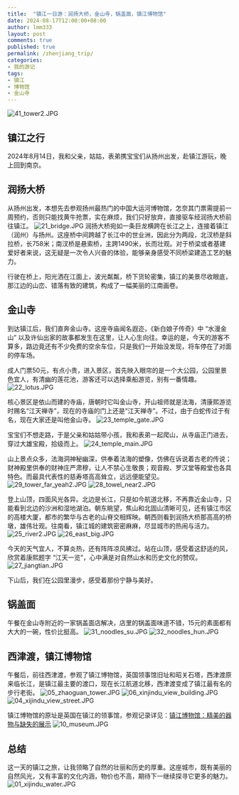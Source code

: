 ```yaml
---
title:  "镇江一日游：润扬大桥，金山寺，锅盖面，镇江博物馆"
date: 2024-08-17T12:00:00+08:00
author: lmm333
layout: post
comments: true
published: true
permalink: /zhenjiang_trip/
categories:
- 我的游记
tags:
- 镇江
- 博物馆
- 金山寺
---
```

![41_tower2.JPG](../images/2024/2024-08-17-zhenjiang_trip/41_tower2.JPG)
## 镇江之行
2024年8月14日，我和父亲，姑姑，表弟携宝宝们从扬州出发，赴镇江游玩，晚上回到南京。
<!--more-->

## 润扬大桥

从扬州出发，本想先去参观扬州最热门的中国大运河博物馆，怎奈其门票需提前一周预约，否则只能找黄牛抢票，实在麻烦，我们只好放弃，直接驱车经润扬大桥前往镇江。
![21_bridge.JPG](../images/2024/2024-08-17-zhenjiang_trip/21_bridge.JPG)
润扬大桥宛如一条巨龙横跨在长江之上，连接着镇江（润州）与扬州。这座桥中间跨越了长江中的世业洲，因此分为两段，北汊桥是斜拉桥，长758米；南汊桥是悬索桥，主跨1490米，长而壮观。对于桥梁或者基建爱好者来说，这无疑是一次令人兴奋的体验，能够亲身感受不同桥梁建造工艺的魅力。

行驶在桥上，阳光洒在江面上，波光粼粼，桥下货轮密集，镇江的美景尽收眼底，那江边的山峦、错落有致的建筑，构成了一幅美丽的江南画卷。

## 金山寺

到达镇江后，我们直奔金山寺。这座寺庙闻名遐迩，《新白娘子传奇》中 “水漫金山” 以及许仙出家的故事都发生在这里，让人心生向往。幸运的是，今天的游客不算多，路边竟还有不少免费的空余车位，只是我们一开始没发现，将车停在了对面的停车场。

成人门票50元，有点小贵，进入景区，首先映入眼帘的是一个大公园，公园里景色宜人，有清幽的莲花池，游客还可以选择乘船游览，别有一番情趣。
![22_lotus.JPG](../images/2024/2024-08-17-zhenjiang_trip/22_lotus.JPG)

核心景区是依山而建的寺庙，唐朝时它叫金山寺，开山祖师就是法海，清康熙游览时赐名“江天禅寺”，现在的寺庙的门上还是“江天禅寺”。不过，由于白蛇传过于有名，现在大家还是叫他金山寺。
![23_temple_gate.JPG](../images/2024/2024-08-17-zhenjiang_trip/23_temple_gate.JPG)

宝宝们不想走路，于是父亲和姑姑带小孩，我和表弟一起爬山，从寺庙正门进去，穿过大雄宝殿，拾级而上。
![24_temple_main.JPG](../images/2024/2024-08-17-zhenjiang_trip/24_temple_main.JPG)

山上景点众多，法海洞神秘幽深，供奉着法海的塑像，仿佛在诉说着古老的传说；财神殿里供奉的财神庄严肃穆，让人不禁心生敬畏；观音殿、罗汉堂等殿堂也各具特色。而最具代表性的慈寿塔高高耸立，远远便能望见。
![29_tower_far_yeah2.JPG](../images/2024/2024-08-17-zhenjiang_trip/29_tower_far_yeah2.JPG)
![28_towel_near2.JPG](../images/2024/2024-08-17-zhenjiang_trip/28_towel_near2.JPG)

登上山顶，四面风光各异。北边是长江，只是如今航道北移，不再靠近金山寺，只能看到北边的沙洲和湿地湖泊。朝东眺望，焦山和北固山清晰可见，还有镇江市区的高楼大厦，都市的繁华与古老的山脊交相辉映。朝西则看到润扬大桥那高高的桥墩，雄伟壮观。往南看，镇江城的建筑密密麻麻，尽显城市的热闹与活力。
![25_river2.JPG](../images/2024/2024-08-17-zhenjiang_trip/25_river2.JPG)
![26_east_big.JPG](../images/2024/2024-08-17-zhenjiang_trip/26_east_big.JPG)

今天的天气宜人，不算炎热，还有阵阵凉风拂过。站在山顶，感受着这舒适的风，欣赏着康熙题字 “江天一览”，心中满是对自然山水和历史文化的赞叹。
![27_jiangtian.JPG](../images/2024/2024-08-17-zhenjiang_trip/27_jiangtian.JPG)

下山后，我们在公园里漫步，感受着那份宁静与美好。

## 锅盖面

午餐在金山寺附近的一家锅盖面店解决，店里的锅盖面味道不错，15元的素面都有大大的一碗，性价比挺高。
![31_noodles_su.JPG](../images/2024/2024-08-17-zhenjiang_trip/31_noodles_su.JPG)
![32_noodles_hun.JPG](../images/2024/2024-08-17-zhenjiang_trip/32_noodles_hun.JPG)

## 西津渡，镇江博物馆

午餐后，前往西津渡，参观了镇江博物馆，英国领事馆旧址和昭关石塔，西津渡原来临长江，是镇江最主要的渡口，现在长江航道北移，西津渡变成了镇江最有名的步行老街。
![05_zhaoguan_tower.JPG](../images/2024/2024-08-17-zhenjiang_trip/05_zhaoguan_tower.JPG)
![06_xinjindu_view_building.JPG](../images/2024/2024-08-17-zhenjiang_trip/06_xinjindu_view_building.JPG)
![04_xijindu_view_street.JPG](../images/2024/2024-08-17-zhenjiang_trip/04_xijindu_view_street.JPG)

镇江博物馆的原址是英国在镇江的领事馆，参观记录详见：[镇江博物馆：精美的器物与缺失的展示](https://lmmsoft.github.io/zhenjiang_museum/)
![10_museum.JPG](../images/2024/2024-08-17-zhenjiang_trip/10_museum.JPG)

## 总结

这一天的镇江之旅，让我领略了自然的壮丽和历史的厚重。这座城市，既有美丽的自然风光，又有丰富的文化内涵，物价也不高，期待下一继续探寻它更多的魅力。
![01_xijindu_water.JPG](../images/2024/2024-08-17-zhenjiang_trip/01_xijindu_water.JPG)